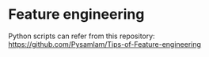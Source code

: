 # Feature engineering

Python scripts can refer from this repository: https://github.com/Pysamlam/Tips-of-Feature-engineering